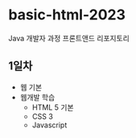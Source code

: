 # basic-html-2023
Java 개발자 과정 프론트앤드 리포지토리

## 1일차
- 웹 기본
- 웹개발 학습
    - HTML 5 기본
    - CSS 3
    - Javascript
